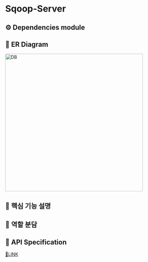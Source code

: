 # Sqoop-Server

## ⚙ Dependencies module

## 🔗 ER Diagram
<img width="437" alt="DB" src="https://user-images.githubusercontent.com/33858991/103500700-36b42e80-4e8f-11eb-82d1-684fd375c610.PNG">

## 📃 핵심 기능 설명

## 🤝 역할 분담

## 📕 API Specification
[📖LINK](https://github.com/sqooop/Sqoop-Server/wiki)
